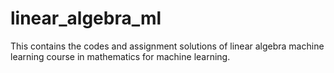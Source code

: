 # linear_algebra_ml
This contains the codes and assignment solutions of linear algebra machine learning course in mathematics for machine learning.
